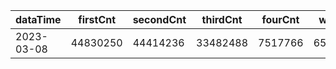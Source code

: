 |dataTime|firstCnt|secondCnt|thirdCnt|fourCnt|winCnt|vrate|wrate|
|-|-|-|-|-|-|-|-|
|2023-03-08|44830250|44414236|33482488|7517766|6506811|86.8%|13.8%|